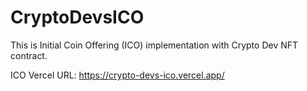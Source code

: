 # CryptoDevsICO

This is Initial Coin Offering (ICO) implementation with Crypto Dev NFT contract.


ICO Vercel URL: https://crypto-devs-ico.vercel.app/
